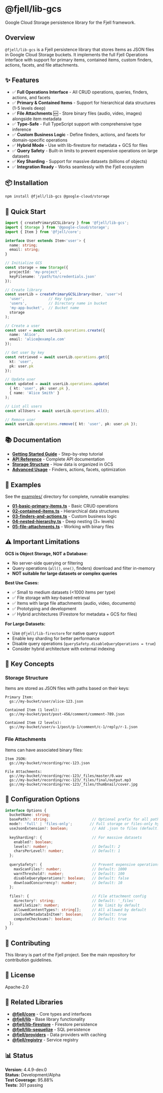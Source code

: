 # @fjell/lib-gcs

Google Cloud Storage persistence library for the Fjell framework.

## Overview

`@fjell/lib-gcs` is a Fjell persistence library that stores Items as JSON files in Google Cloud Storage buckets. It implements the full Fjell Operations interface with support for primary items, contained items, custom finders, actions, facets, and file attachments.

## ✨ Features

- ✅ **Full Operations Interface** - All CRUD operations, queries, finders, actions, and facets
- ✅ **Primary & Contained Items** - Support for hierarchical data structures (1-5 levels deep)
- ✅ **File Attachments** 🆕 - Store binary files (audio, video, images) alongside item metadata
- ✅ **Type-Safe** - Full TypeScript support with comprehensive type inference
- ✅ **Custom Business Logic** - Define finders, actions, and facets for domain-specific operations
- ✅ **Hybrid Mode** - Use with lib-firestore for metadata + GCS for files
- ✅ **Query Safety** - Built-in limits to prevent expensive operations on large datasets
- ✅ **Key Sharding** - Support for massive datasets (billions of objects)
- ✅ **Integration Ready** - Works seamlessly with the Fjell ecosystem

## 📦 Installation

```bash
npm install @fjell/lib-gcs @google-cloud/storage
```

## 🚀 Quick Start

```typescript
import { createPrimaryGCSLibrary } from '@fjell/lib-gcs';
import { Storage } from '@google-cloud/storage';
import { Item } from '@fjell/core';

interface User extends Item<'user'> {
  name: string;
  email: string;
}

// Initialize GCS
const storage = new Storage({
  projectId: 'my-project',
  keyFilename: '/path/to/credentials.json'
});

// Create library
const userLib = createPrimaryGCSLibrary<User, 'user'>(
  'user',           // Key type
  'users',          // Directory name in bucket
  'my-app-bucket',  // Bucket name
  storage
);

// Create a user
const user = await userLib.operations.create({
  name: 'Alice',
  email: 'alice@example.com'
});

// Get user by key
const retrieved = await userLib.operations.get({
  kt: 'user',
  pk: user.pk
});

// Update user
const updated = await userLib.operations.update(
  { kt: 'user', pk: user.pk },
  { name: 'Alice Smith' }
);

// List all users
const allUsers = await userLib.operations.all();

// Remove user
await userLib.operations.remove({ kt: 'user', pk: user.pk });
```

## 📚 Documentation

- **[Getting Started Guide](./docs/GETTING_STARTED.md)** - Step-by-step tutorial
- **[API Reference](./docs/API.md)** - Complete API documentation
- **[Storage Structure](./docs/STORAGE_STRUCTURE.md)** - How data is organized in GCS
- **[Advanced Usage](./docs/ADVANCED.md)** - Finders, actions, facets, optimization

## 📖 Examples

See the [examples/](./examples/) directory for complete, runnable examples:

- **[01-basic-primary-items.ts](./examples/01-basic-primary-items.ts)** - Basic CRUD operations
- **[02-contained-items.ts](./examples/02-contained-items.ts)** - Hierarchical data structures
- **[03-finders-and-actions.ts](./examples/03-finders-and-actions.ts)** - Custom business logic
- **[04-nested-hierarchy.ts](./examples/04-nested-hierarchy.ts)** - Deep nesting (3+ levels)
- **[05-file-attachments.ts](./examples/05-file-attachments.ts)** - Working with binary files

## ⚠️ Important Limitations

**GCS is Object Storage, NOT a Database:**
- No server-side querying or filtering
- Query operations (`all()`, `one()`, finders) download and filter in-memory
- **NOT suitable for large datasets or complex queries**

**Best Use Cases:**
- ✅ Small to medium datasets (<1000 items per type)
- ✅ File storage with key-based retrieval
- ✅ Items with large file attachments (audio, video, documents)
- ✅ Prototyping and development
- ✅ Hybrid architectures (Firestore for metadata + GCS for files)

**For Large Datasets:**
- Use `@fjell/lib-firestore` for native query support
- Enable key sharding for better performance
- Disable query operations (`querySafety.disableQueryOperations = true`)
- Consider hybrid architecture with external indexing

## 🎯 Key Concepts

### Storage Structure

Items are stored as JSON files with paths based on their keys:

```
Primary Item:
  gs://my-bucket/user/alice-123.json

Contained Item (1 level):
  gs://my-bucket/post/post-456/comment/comment-789.json

Contained Item (2 levels):
  gs://my-bucket/user/u-1/post/p-1/comment/c-1/reply/r-1.json
```

### File Attachments

Items can have associated binary files:

```
Item JSON:
  gs://my-bucket/recording/rec-123.json

File Attachments:
  gs://my-bucket/recording/rec-123/_files/master/0.wav
  gs://my-bucket/recording/rec-123/_files/final/output.mp3
  gs://my-bucket/recording/rec-123/_files/thumbnail/cover.jpg
```

## 🔧 Configuration Options

```typescript
interface Options {
  bucketName: string;
  basePath?: string;                    // Optional prefix for all paths
  mode?: 'full' | 'files-only';        // Full storage or files-only hybrid
  useJsonExtension?: boolean;           // Add .json to files (default: true)
  
  keySharding?: {                       // For massive datasets
    enabled?: boolean;
    levels?: number;                    // Default: 2
    charsPerLevel?: number;             // Default: 1
  };
  
  querySafety?: {                       // Prevent expensive operations
    maxScanFiles?: number;              // Default: 1000
    warnThreshold?: number;             // Default: 100
    disableQueryOperations?: boolean;   // Default: false
    downloadConcurrency?: number;       // Default: 10
  };
  
  files?: {                             // File attachment config
    directory?: string;                 // Default: '_files'
    maxFileSize?: number;               // No limit by default
    allowedContentTypes?: string[];     // All allowed by default
    includeMetadataInItem?: boolean;    // Default: true
    computeChecksums?: boolean;         // Default: true
  };
}
```

## 🤝 Contributing

This library is part of the Fjell project. See the main repository for contribution guidelines.

## 📄 License

Apache-2.0

## 🔗 Related Libraries

- **[@fjell/core](https://github.com/getfjell/core)** - Core types and interfaces
- **[@fjell/lib](https://github.com/getfjell/lib)** - Base library functionality  
- **[@fjell/lib-firestore](https://github.com/getfjell/lib-firestore)** - Firestore persistence
- **[@fjell/lib-sequelize](https://github.com/getfjell/lib-sequelize)** - SQL persistence
- **[@fjell/providers](https://github.com/getfjell/providers)** - Data providers with caching
- **[@fjell/registry](https://github.com/getfjell/registry)** - Service registry

## 📊 Status

**Version:** 4.4.9-dev.0  
**Status:** Development/Alpha  
**Test Coverage:** 95.88%  
**Tests:** 301 passing
